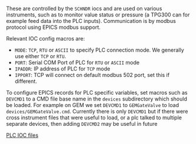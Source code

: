 These are controlled by the `SCHNDR` iocs and are used on various instruments, such as to monitor value status or pressure (a TPG300 can for example feed data into the PLC inputs). Communication is by modbus protocol using EPICS modbus support. 

Relevant IOC config macros are:

* `MODE`: `TCP`, `RTU` or `ASCII` to specify PLC connection mode. We generally use either `TCP` or `RTU`.
* `PORT`: Serial COM Port of PLC for `RTU` or `ASCII` mode
* `IPADDR`: IP address of PLC for `TCP` mode
* `IPPORT`: TCP will connect on default modbus 502 port, set this if different.

To configure EPICS records for PLC specific variables, set macros such as `DEVCMD1` to a CMD file base name in the `devices` subdirectory which should be loaded. For example on GEM we set `DEVCMD1` to `GEMGateValve` to load `devices/GEMGateValve.cmd`. Currently there is only `DEVCMD1` but if there were cross instrument files that were useful to load, or a plc talked to multiple separate devices, then adding `DEVCMD2` may be useful in future

[PLC IOC files](https://github.com/ISISComputingGroup/EPICS-ioc/tree/master/SCHNDR/iocBoot/iocSCHNDR-IOC-01)
 

